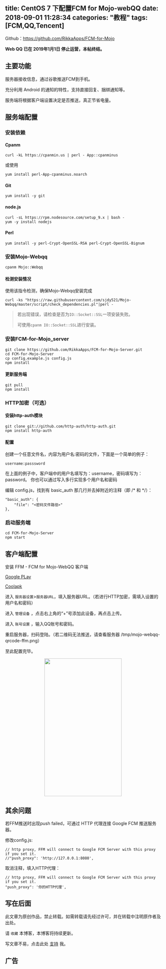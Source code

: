 title: CentOS 7 下配置FCM for Mojo-webQQ
date: 2018-09-01 11:28:34
categories: "教程"
tags: [FCM,QQ,Tencent]
---
Github：https://github.com/RikkaApps/FCM-for-Mojo


**Web QQ 已在 2019年1月1日 停止运营，本帖终结。**

## 主要功能

服务器接收信息，通过谷歌推送FCM到手机。

充分利用 Android 的通知的特性，支持直接回复、捆绑通知等。

服务端将根据客户端设置决定是否推送，真正节省电量。

## 服务端配置

### 安装依赖

#### Cpanm
    curl -kL https://cpanmin.us | perl - App::cpanminus

或使用

    yum install perl-App-cpanminus.noarch

#### Git

    yum install -y git

#### node.js

    curl -sL https://rpm.nodesource.com/setup_9.x | bash -
    yum -y install nodejs

#### Perl

    yum install -y perl-Crypt-OpenSSL-RSA perl-Crypt-OpenSSL-Bignum

### 安装Mojo-Webqq

    cpanm Mojo::Webqq

#### 检测安装情况
使用该指令检测，确保Mojo-Webqq安装完成

    curl -ks "https://raw.githubusercontent.com/sjdy521/Mojo-Webqq/master/script/check_dependencies.pl"|perl -
>若出现错误，请检查是否为`IO::Socket::SSL`一项安装失败。
>
>可使用`cpanm IO::Socket::SSL`进行安装。

### 安装FCM-for-Mojo_server

    git clone https://github.com/RikkaApps/FCM-for-Mojo-Server.git
    cd FCM-for-Mojo-Server
    cp config.example.js config.js
    npm install

#### 更新服务端

    git pull
    npm install

### HTTP加密（可选）

#### 安装http-auth模块

    git clone git://github.com/http-auth/http-auth.git
    npm install http-auth

#### 配置

创建一个任意文件名，内容为用户名:密码的文件，下面是一个简单的例子：

    username:passsword
在上面的例子中，客户端中的用户名填写为：username，密码填写为：password。 你也可以通过写入多行实现多个用户名和密码

编辑 config.js，找到有 basic_auth 那几行并去掉附近的注释（即 /* 和 */）：

	"basic_auth": {
		"file": "<密码文件路径>"
	},

### 启动服务端
    cd FCM-for-Mojo-Server
    npm start

## 客户端配置

安装 FFM - FCM for Mojo-WebQQ 客户端

[Google PLay](https://play.google.com/store/apps/details?id=moe.shizuku.fcmformojo)

[Coolapk](https://www.coolapk.com/apk/moe.shizuku.fcmformojo)

进入 `服务器设置`>`服务器URL`，填入服务器URL。（若进行HTTP加密，需填入设置的用户名和密码）

进入 `管理设备` ，点击右上角的“+”号添加此设备，再点击上传。

进入 `账号设置` ，输入QQ账号和密码。

重启服务器，扫码登陆。（若二维码无法推送，请查看服务器 /tmp/mojo-webqq-qrcode-ffm.png）

至此配置完毕。

<div align=center>
<img src="https://ojhdt-1257115336.cos.ap-guangzhou.myqcloud.com/img/20180901/1.png" width="250" height="444" />
</div>

## 其余问题
若FFM推送时出现push failed，可通过 HTTP 代理连接 Google FCM 推送服务器。

修改config.js:

    // http proxy, FFM will connect to Google FCM Server with this proxy if you set it.
    //"push_proxy": 'http://127.0.0.1:8080',

取消注释，填入HTTP代理：

    // http proxy, FFM will connect to Google FCM Server with this proxy if you set it.
    "push_proxy": '你的HTTP代理',

## 写在后面
此文章为原创作品，禁止转载。如需转载请先经过许可，并在转载中注明原作者及出处。

请 `收藏` 本博客，本博客将持续更新。

写文章不易，点击此处 [支持](https://ojhdt.club/donate) 我。

## 广告
<script async src="//pagead2.googlesyndication.com/pagead/js/adsbygoogle.js"></script>
<ins class="adsbygoogle"
     style="display:block; text-align:center;"
     data-ad-layout="in-article"
     data-ad-format="fluid"
     data-ad-client="ca-pub-1043177129475579"
     data-ad-slot="7254716173"></ins>
<script>
     (adsbygoogle = window.adsbygoogle || []).push({});
</script>

